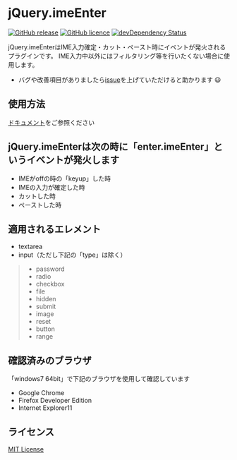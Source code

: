 # jQuery.imeEnter
[![GitHub release](https://img.shields.io/badge/release-v0.1.0-blue.svg?style=flat)](https://github.com/hrdaya/jQuery.imeEnter/releases)
[![GitHub licence](https://img.shields.io/badge/licence-MIT-blue.svg?style=flat)](https://github.com/hrdaya/jQuery.imeEnter/blob/master/LICENSE)
[![devDependency Status](https://david-dm.org/hrdaya/jQuery.imeEnter/dev-status.svg)](https://david-dm.org/hrdaya/jQuery.imeEnter#info=devDependencies)

jQuery.imeEnterはIME入力確定・カット・ペースト時にイベントが発火されるプラグインです。
  IME入力中以外にはフィルタリング等を行いたくない場合に使用します。

 - バグや改善項目がありましたら[issue](https://github.com/hrdaya/jQuery.imeEnter/issues)を上げていただけると助かります :smiley:

## 使用方法

[ドキュメント](http://hrdaya.github.io/jQuery.imeEnter/)をご参照ください

## jQuery.imeEnterは次の時に「enter.imeEnter」というイベントが発火します

- IMEがoffの時の「keyup」した時
- IMEの入力が確定した時
- カットした時
- ペーストした時

## 適用されるエレメント

 - textarea
 - input（ただし下記の「type」は除く）

>  - password
>  - radio
>  - checkbox
>  - file
>  - hidden
>  - submit
>  - image
>  - reset
>  - button
>  - range

## 確認済みのブラウザ

「windows7 64bit」で下記のブラウザを使用して確認しています

 - Google Chrome
 - Firefox Developer Edition
 - Internet Explorer11

## ライセンス

[MIT License](https://github.com/hrdaya/jQuery.imeEnter/blob/master/LICENSE)